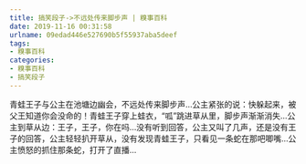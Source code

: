 ```yaml
---
title: 搞笑段子->不远处传来脚步声 | 糗事百科
date: 2019-11-16 00:31:58
urlname: 09edad446e527690b5f55937aba5deef
tags: 
- 糗事百科
categories:
- 糗事百科
- 搞笑段子
---
```

青蛙王子与公主在池塘边幽会，不远处传来脚步声…公主紧张的说：快躲起来，被父王知道你会没命的！青蛙王子穿上蛙衣，“呱”跳进草从里，脚步声渐渐消失…公主到草从边：王子，王子，你在吗…没有听到回答，公主又叫了几声，还是没有王子的回答，公主轻轻扒开草从，没有发现青蛙王子，只看见一条蛇在那吧唧嘴…公主愤怒的抓住那条蛇，打开了直播…


